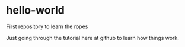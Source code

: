 # hello-world
First repository to learn the ropes

Just going through the tutorial here at github to learn how things work.
